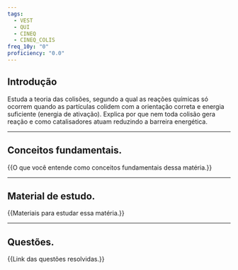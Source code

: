 ```yaml
---
tags:
  - VEST
  - QUI
  - CINEQ
  - CINEQ_COLIS
freq_10y: "0"
proficiency: "0.0"
---
```

## Introdução

Estuda a teoria das colisões, segundo a qual as reações químicas só ocorrem quando as partículas colidem com a orientação correta e energia suficiente (energia de ativação). Explica por que nem toda colisão gera reação e como catalisadores atuam reduzindo a barreira energética.

--- 
## Conceitos fundamentais.

{{O que você entende como conceitos fundamentais dessa matéria.}}

---
## Material de estudo.

{{Materiais para estudar essa matéria.}}

--- 
## Questões.

{{Link das questões resolvidas.}}